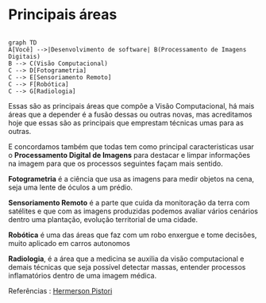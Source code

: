 # Principais áreas


``` mermaid

graph TD
A[Você] -->|Desenvolvimento de software| B(Processamento de Imagens Digitais)
B --> C(Visão Computacional)
C --> D[Fotogrametria]
C --> E[Sensoriamento Remoto]
C --> F[Robótica]
C --> G[Radiologia]

```


Essas são as principais áreas que compõe a Visão Computacional, há mais áreas que a depender é a fusão dessas ou outras novas, mas acreditamos hoje que essas são as principais que emprestam técnicas umas para as outras.


E concordamos também que todas tem como principal caracteristicas usar o **Processamento Digital de Imagens** para destacar e limpar informações na imagem para que os processos seguintes façam mais sentido.


**Fotogrametria** é a ciência que usa as imagens para medir objetos na cena, seja uma lente de óculos a um prédio.

**Sensoriamento Remoto** é a parte que cuida da monitoração da terra com satélites e que com as imagens produzidas podemos avaliar vários cenários dentro uma plantação, evolução territorial de uma cidade.

**Robótica** é uma das áreas que faz com um robo enxergue e tome decisões, muito aplicado em carros autonomos

**Radiologia**, é a área que a medicina se auxilia da visão computacional e demais técnicas que seja possível detectar massas, entender processos inflamatórios dentro de uma imagem médica.



Referências :  [Hermerson Pistori](https://www.youtube.com/watch?v=pMaNjO7rxxw&list=PL00D7F0634B35FA27&index=4)